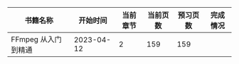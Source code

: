 | 书籍名称            | 开始时间   | 当前章节 | 当前页数 | 预习页数 | 完成情况 |
| ------------------- | ---------- | -------- | -------- | -------- | -------- |
| FFmpeg 从入门到精通 | 2023-04-12 | 2        | 159      | 159      |          |

